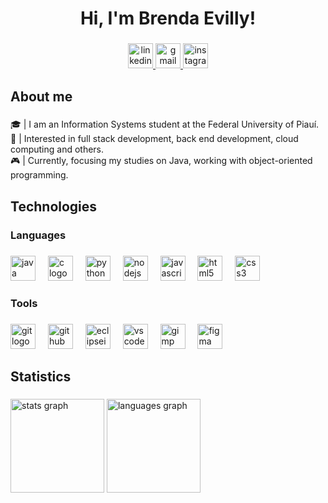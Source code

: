 <h1 align="center">Hi, I'm Brenda Evilly!</h1>

###

<div align="center">
  <a href="https://www.linkedin.com/in/brendaevilly" target="_blank">
    <img src="https://img.shields.io/static/v1?message=LinkedIn&logo=linkedin&label=&color=8A2BE2&logoColor=white&labelColor=&style=for-the-badge" height="40" alt="linkedin logo"  />
  </a>
  <a href="brendaevilly014@gmail.com" target="_blank">
    <img src="https://img.shields.io/static/v1?message=Gmail&logo=gmail&label=&color=8A2BE2&logoColor=white&labelColor=&style=for-the-badge" height="40" alt="gmail logo"  />
  </a>
  <a href="https://www.instagram.com/brendaevillyy/" target="_blank">
    <img src="https://img.shields.io/static/v1?message=Instagram&logo=instagram&label=&color=8A2BE2&logoColor=white&labelColor=&style=for-the-badge" height="40" alt="instagram logo"  />
  </a>
</div>

###

<h2 align="left">About me</h2>

###

<p align="left">🎓 | I am an Information Systems student at the Federal University of Piauí.<br>👾 | Interested in full stack development, back end development, cloud computing and others.<br>🎮 | Currently, focusing my studies on Java, working with object-oriented programming.</p>

###

<h2 align="left">Technologies</h2>

###

<h3 align="left">Languages</h3>

###

<div align="left">
  <img src="https://skillicons.dev/icons?i=java" height="40" alt="java logo"  />
  <img width="12" />
  <img src="https://skillicons.dev/icons?i=c" height="40" alt="c logo"  />
  <img width="12" />
  <img src="https://skillicons.dev/icons?i=py" height="40" alt="python logo"  />
  <img width="12" />
  <img src="https://skillicons.dev/icons?i=nodejs" height="40" alt="nodejs logo"  />
  <img width="12" />
  <img src="https://skillicons.dev/icons?i=js" height="40" alt="javascript logo"  />
  <img width="12" />
  <img src="https://skillicons.dev/icons?i=html" height="40" alt="html5 logo"  />
  <img width="12" />
  <img src="https://skillicons.dev/icons?i=css" height="40" alt="css3 logo"  />
</div>

###

<h3 align="left">Tools</h3>

###

<div align="left">
  <img src="https://skillicons.dev/icons?i=git" height="40" alt="git logo"  />
  <img width="12" />
  <img src="https://skillicons.dev/icons?i=github" height="40" alt="github logo"  />
  <img width="12" />
  <img src="https://skillicons.dev/icons?i=eclipse" height="40" alt="eclipseide logo"  />
  <img width="12" />
  <img src="https://skillicons.dev/icons?i=vscode" height="40" alt="vscode logo"  />
  <img width="12" />
  <img src="https://cdn.jsdelivr.net/gh/devicons/devicon/icons/gimp/gimp-original.svg" height="40" alt="gimp logo"  />
  <img width="12" />
  <img src="https://skillicons.dev/icons?i=figma" height="40" alt="figma logo"  />
</div>

###
</div>

###

<h2 align="left">Statistics</h2>

###

<div align="left">
  <img src="https://github-readme-stats.vercel.app/api?username=brendaevilly&hide_title=false&hide_rank=false&show_icons=true&include_all_commits=true&count_private=true&disable_animations=false&theme=shades-of-purple&locale=en&hide_border=true&order=1" height="150" alt="stats graph"  />
  <img src="https://github-readme-stats.vercel.app/api/top-langs?username=brendaevilly&locale=en&hide_title=false&layout=compact&card_width=320&langs_count=5&theme=shades-of-purple&hide_border=true&order=2" height="150" alt="languages graph"  />
</div>

###
